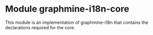 # Module graphmine-i18n-core
This module is an implementation of graphmine-i18n that contains the declarations required for the core.
